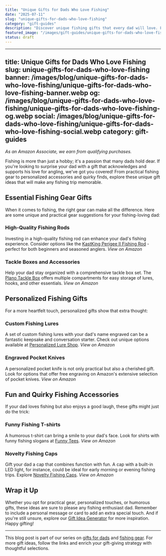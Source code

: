 ```yaml
---
title: "Unique Gifts for Dads Who Love Fishing"
date: "2025-07-11"
slug: "unique-gifts-for-dads-who-love-fishing"
category: "gift-guides"
description: "Discover unique fishing gifts that every dad will love. From practical gear to quirky accessories, find the perfect gift to make his fishing trips even more enjoyable!"
featured_image: "/images/gift-guides/unique-gifts-for-dads-who-love-fishing/banner.webp"
status: draft
---
```


---
title: Unique Gifts for Dads Who Love Fishing
slug: unique-gifts-for-dads-who-love-fishing
banner: /images/blog/unique-gifts-for-dads-who-love-fishing/unique-gifts-for-dads-who-love-fishing-banner.webp
og: /images/blog/unique-gifts-for-dads-who-love-fishing/unique-gifts-for-dads-who-love-fishing-og.webp
social: /images/blog/unique-gifts-for-dads-who-love-fishing/unique-gifts-for-dads-who-love-fishing-social.webp
category: gift-guides
---

*As an Amazon Associate, we earn from qualifying purchases.*

Fishing is more than just a hobby; it's a passion that many dads hold dear. If you're looking to surprise your dad with a gift that acknowledges and supports his love for angling, we've got you covered! From practical fishing gear to personalized accessories and quirky finds, explore these unique gift ideas that will make any fishing trip memorable.

## Essential Fishing Gear Gifts

When it comes to fishing, the right gear can make all the difference. Here are some unique and practical gear suggestions for your fishing-loving dad:

### High-Quality Fishing Rods

Investing in a high-quality fishing rod can enhance your dad's fishing experience. Consider options like the [KastKing Perigee II Fishing Rod](https://www.amazon.com/s?k=kastking+perigee+ii&tag=bright-gift-20) - perfect for both beginners and seasoned anglers. *View on Amazon*

### Tackle Boxes and Accessories

Help your dad stay organized with a comprehensive tackle box set. The [Plano Tackle Box](https://www.amazon.com/s?k=plano+tackle+box&tag=bright-gift-20) offers multiple compartments for easy storage of lures, hooks, and other essentials. *View on Amazon*

## Personalized Fishing Gifts

For a more heartfelt touch, personalized gifts show that extra thought:

### Custom Fishing Lures

A set of custom fishing lures with your dad's name engraved can be a fantastic keepsake and conversation starter. Check out unique options available at [Personalized Lure Shop](https://www.amazon.com/s?k=personalized+fishing+lures&tag=bright-gift-20). *View on Amazon*

### Engraved Pocket Knives

A personalized pocket knife is not only practical but also a cherished gift. Look for options that offer free engraving on Amazon's extensive selection of pocket knives. *View on Amazon*

## Fun and Quirky Fishing Accessories

If your dad loves fishing but also enjoys a good laugh, these gifts might just do the trick:

### Funny Fishing T-shirts

A humorous t-shirt can bring a smile to your dad's face. Look for shirts with funny fishing slogans at [Funny Tees](https://www.amazon.com/s?k=funny+fishing+tshirts&tag=bright-gift-20). *View on Amazon*

### Novelty Fishing Caps

Gift your dad a cap that combines function with fun. A cap with a built-in LED light, for instance, could be ideal for early morning or evening fishing trips. Explore [Novelty Fishing Caps](https://www.amazon.com/s?k=novelty+fishing+cap&tag=bright-gift-20). *View on Amazon*

## Wrap it Up

Whether you opt for practical gear, personalized touches, or humorous gifts, these ideas are sure to please any fishing enthusiast dad. Remember to include a personal message or card to add an extra special touch. And if you're still unsure, explore our [Gift Idea Generator](https://bright-gift.com/#tool?recipient=dads&interests=fishing) for more inspiration. Happy gifting!

---

This blog post is part of our series on [gifts for dads](/gift-guides/gifts-for-dads) and [fishing gear](/gift-guides/fishing-gear). For more gift ideas, follow the links and enrich your gift-giving strategy with thoughtful selections.